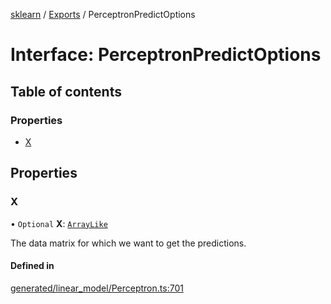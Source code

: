 [sklearn](../readme.md) / [Exports](../modules.md) / PerceptronPredictOptions

# Interface: PerceptronPredictOptions

## Table of contents

### Properties

- [X](PerceptronPredictOptions.md#x)

## Properties

### X

• `Optional` **X**: [`ArrayLike`](../modules.md#arraylike)

The data matrix for which we want to get the predictions.

#### Defined in

[generated/linear_model/Perceptron.ts:701](https://github.com/transitive-bullshit/scikit-learn-ts/blob/367336a/packages/sklearn/src/generated/linear_model/Perceptron.ts#L701)
